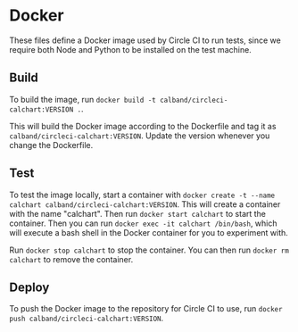 # Docker

These files define a Docker image used by Circle CI to run tests, since we require both Node and Python to be installed on the test machine.

## Build

To build the image, run `docker build -t calband/circleci-calchart:VERSION .`.

This will build the Docker image according to the Dockerfile and tag it as `calband/circleci-calchart:VERSION`. Update the version whenever you change the Dockerfile.

## Test

To test the image locally, start a container with `docker create -t --name calchart calband/circleci-calchart:VERSION`. This will create a container with the name "calchart". Then run `docker start calchart` to start the container. Then you can run `docker exec -it calchart /bin/bash`, which will execute a bash shell in the Docker container for you to experiment with.

Run `docker stop calchart` to stop the container. You can then run `docker rm calchart` to remove the container.

## Deploy

To push the Docker image to the repository for Circle CI to use, run `docker push calband/circleci-calchart:VERSION`.
